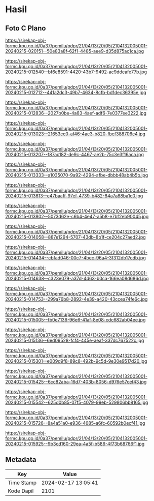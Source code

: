 # Hasil

## Foto C Plano

https://sirekap-obj-formc.kpu.go.id/0a37/pemilu/pdpr/21/04/13/20/05/2104132005001-20240215-020151--50e83a8f-62f1-4485-aee9-d35d875ac1ca.jpg

https://sirekap-obj-formc.kpu.go.id/0a37/pemilu/pdpr/21/04/13/20/05/2104132005001-20240215-012540--bf6e8591-4420-43b7-9492-ac9ddeafe77b.jpg

https://sirekap-obj-formc.kpu.go.id/0a37/pemilu/pdpr/21/04/13/20/05/2104132005001-20240215-012712--441a2dc3-49b7-4634-8cfb-bd1dec36395e.jpg

https://sirekap-obj-formc.kpu.go.id/0a37/pemilu/pdpr/21/04/13/20/05/2104132005001-20240215-012836--2027b0be-4a63-4aef-adf6-7e0377ee3222.jpg

https://sirekap-obj-formc.kpu.go.id/0a37/pemilu/pdpr/21/04/13/20/05/2104132005001-20240215-013023--21653cc0-af46-4ae3-b820-fbcf388706c4.jpg

https://sirekap-obj-formc.kpu.go.id/0a37/pemilu/pdpr/21/04/13/20/05/2104132005001-20240215-013207--f87ac182-de9c-4467-ae2b-75c3e3f16aca.jpg

https://sirekap-obj-formc.kpu.go.id/0a37/pemilu/pdpr/21/04/13/20/05/2104132005001-20240215-013333--a1035070-9a92-4294-afbe-dbbb48ab4b5b.jpg

https://sirekap-obj-formc.kpu.go.id/0a37/pemilu/pdpr/21/04/13/20/05/2104132005001-20240215-013613--e47baaff-97ef-4739-b482-84a7a88ba1c0.jpg

https://sirekap-obj-formc.kpu.go.id/0a37/pemilu/pdpr/21/04/13/20/05/2104132005001-20240215-013802--5073d62e-c6b4-4e47-a5b8-e7bf2eb90045.jpg

https://sirekap-obj-formc.kpu.go.id/0a37/pemilu/pdpr/21/04/13/20/05/2104132005001-20240215-014058--887e1294-5707-43db-8b1f-ce204c27aed2.jpg

https://sirekap-obj-formc.kpu.go.id/0a37/pemilu/pdpr/21/04/13/20/05/2104132005001-20240215-014434--cbfad046-00c7-4bec-96a4-3f312db17cdb.jpg

https://sirekap-obj-formc.kpu.go.id/0a37/pemilu/pdpr/21/04/13/20/05/2104132005001-20240215-014638--c323e079-a37d-4d63-b0ca-166ea08d686d.jpg

https://sirekap-obj-formc.kpu.go.id/0a37/pemilu/pdpr/21/04/13/20/05/2104132005001-20240215-014753--299a76b8-2892-4e39-a420-43ccea74fe6c.jpg

https://sirekap-obj-formc.kpu.go.id/0a37/pemilu/pdpr/21/04/13/20/05/2104132005001-20240215-015005--fb0e7136-96e6-41af-8e08-cdc682ab04ee.jpg

https://sirekap-obj-formc.kpu.go.id/0a37/pemilu/pdpr/21/04/13/20/05/2104132005001-20240215-015136--6ed09528-fcf4-445e-aeaf-337dc767522c.jpg

https://sirekap-obj-formc.kpu.go.id/0a37/pemilu/pdpr/21/04/13/20/05/2104132005001-20240215-015301--e009d9f8-89c8-492b-9c5d-9e30e9517d20.jpg

https://sirekap-obj-formc.kpu.go.id/0a37/pemilu/pdpr/21/04/13/20/05/2104132005001-20240215-015425--6cc82aba-16d7-403b-8056-d976e57cef43.jpg

https://sirekap-obj-formc.kpu.go.id/0a37/pemilu/pdpr/21/04/13/20/05/2104132005001-20240215-015542--625d0b85-07f5-4079-99eb-529806bb8165.jpg

https://sirekap-obj-formc.kpu.go.id/0a37/pemilu/pdpr/21/04/13/20/05/2104132005001-20240215-015726--8a4a51a0-e936-4685-a6fc-60592b0ecf41.jpg

https://sirekap-obj-formc.kpu.go.id/0a37/pemilu/pdpr/21/04/13/20/05/2104132005001-20240215-015925--9b3cd160-29ea-4a5f-b586-4f73b68766f1.jpg


## Metadata

| Key        | Value               |
| ---------- | ------------------- |
| Time Stamp | 2024-02-17 13:05:41 |
| Kode Dapil | 2101                |



